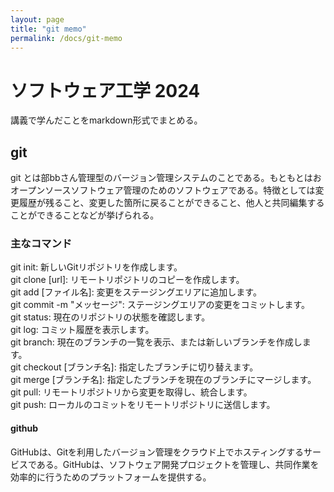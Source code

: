 ```yaml
---
layout: page
title: "git memo"
permalink: /docs/git-memo
---
```


# ソフトウェア工学 2024

講義で学んだことをmarkdown形式でまとめる。

## git
git とは部bbさん管理型のバージョン管理システムのことである。もともとはおオープンソースソフトウェア管理のためのソフトウェアである。特徴としては変更履歴が残ること、変更した箇所に戻ることができること、他人と共同編集することができることなどが挙げられる。  
### 主なコマンド
git init: 新しいGitリポジトリを作成します。  
git clone [url]: リモートリポジトリのコピーを作成します。  
git add [ファイル名]: 変更をステージングエリアに追加します。  
git commit -m "メッセージ": ステージングエリアの変更をコミットします。  
git status: 現在のリポジトリの状態を確認します。  
git log: コミット履歴を表示します。  
git branch: 現在のブランチの一覧を表示、または新しいブランチを作成します。  
git checkout [ブランチ名]: 指定したブランチに切り替えます。  
git merge [ブランチ名]: 指定したブランチを現在のブランチにマージします。  
git pull: リモートリポジトリから変更を取得し、統合します。  
git push: ローカルのコミットをリモートリポジトリに送信します。 

#### github
GitHubは、Gitを利用したバージョン管理をクラウド上でホスティングするサービスである。GitHubは、ソフトウェア開発プロジェクトを管理し、共同作業を効率的に行うためのプラットフォームを提供する。 
